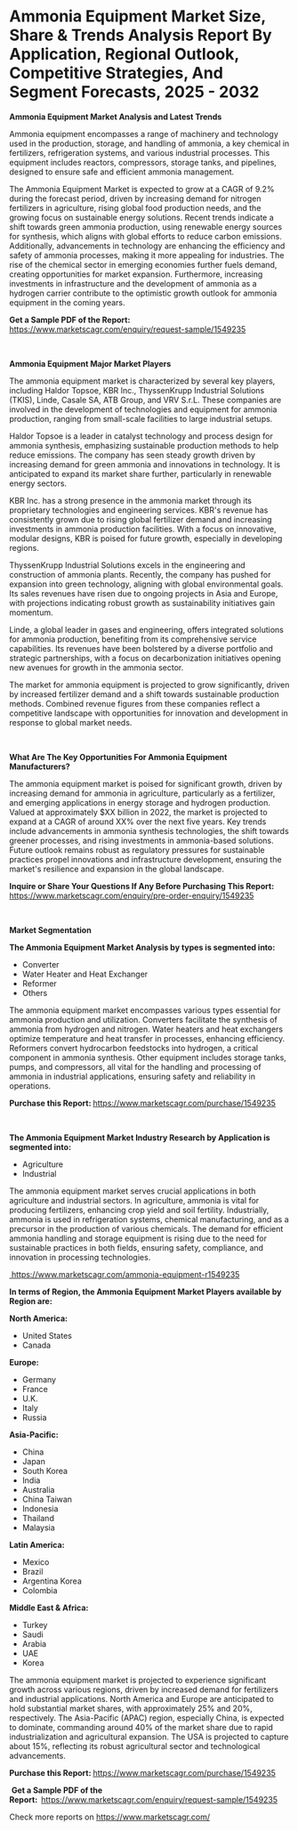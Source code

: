 <p><h1>Ammonia Equipment Market Size, Share & Trends Analysis Report By Application, Regional Outlook, Competitive Strategies, And Segment Forecasts, 2025 - 2032</h1></p><p><strong>Ammonia Equipment Market Analysis and Latest Trends</strong></p>
<p><p>Ammonia equipment encompasses a range of machinery and technology used in the production, storage, and handling of ammonia, a key chemical in fertilizers, refrigeration systems, and various industrial processes. This equipment includes reactors, compressors, storage tanks, and pipelines, designed to ensure safe and efficient ammonia management.</p><p>The Ammonia Equipment Market is expected to grow at a CAGR of 9.2% during the forecast period, driven by increasing demand for nitrogen fertilizers in agriculture, rising global food production needs, and the growing focus on sustainable energy solutions. Recent trends indicate a shift towards green ammonia production, using renewable energy sources for synthesis, which aligns with global efforts to reduce carbon emissions. Additionally, advancements in technology are enhancing the efficiency and safety of ammonia processes, making it more appealing for industries. The rise of the chemical sector in emerging economies further fuels demand, creating opportunities for market expansion. Furthermore, increasing investments in infrastructure and the development of ammonia as a hydrogen carrier contribute to the optimistic growth outlook for ammonia equipment in the coming years.</p></p>
<p><strong>Get a Sample PDF of the Report:&nbsp;</strong> <a href="https://www.marketscagr.com/enquiry/request-sample/1549235?utm_campaign=3546&utm_medium=2&utm_source=Github&utm_content=ia&utm_term=10042025&utm_id=ammonia-equipment">https://www.marketscagr.com/enquiry/request-sample/1549235</a></p>
<p>&nbsp;</p>
<p><strong>Ammonia Equipment Major Market Players</strong></p>
<p><p>The ammonia equipment market is characterized by several key players, including Haldor Topsoe, KBR Inc., ThyssenKrupp Industrial Solutions (TKIS), Linde, Casale SA, ATB Group, and VRV S.r.L. These companies are involved in the development of technologies and equipment for ammonia production, ranging from small-scale facilities to large industrial setups.</p><p>Haldor Topsoe is a leader in catalyst technology and process design for ammonia synthesis, emphasizing sustainable production methods to help reduce emissions. The company has seen steady growth driven by increasing demand for green ammonia and innovations in technology. It is anticipated to expand its market share further, particularly in renewable energy sectors.</p><p>KBR Inc. has a strong presence in the ammonia market through its proprietary technologies and engineering services. KBR's revenue has consistently grown due to rising global fertilizer demand and increasing investments in ammonia production facilities. With a focus on innovative, modular designs, KBR is poised for future growth, especially in developing regions.</p><p>ThyssenKrupp Industrial Solutions excels in the engineering and construction of ammonia plants. Recently, the company has pushed for expansion into green technology, aligning with global environmental goals. Its sales revenues have risen due to ongoing projects in Asia and Europe, with projections indicating robust growth as sustainability initiatives gain momentum.</p><p>Linde, a global leader in gases and engineering, offers integrated solutions for ammonia production, benefiting from its comprehensive service capabilities. Its revenues have been bolstered by a diverse portfolio and strategic partnerships, with a focus on decarbonization initiatives opening new avenues for growth in the ammonia sector.</p><p>The market for ammonia equipment is projected to grow significantly, driven by increased fertilizer demand and a shift towards sustainable production methods. Combined revenue figures from these companies reflect a competitive landscape with opportunities for innovation and development in response to global market needs.</p></p>
<p>&nbsp;</p>
<p><strong>What Are The Key Opportunities For Ammonia Equipment Manufacturers?</strong></p>
<p><p>The ammonia equipment market is poised for significant growth, driven by increasing demand for ammonia in agriculture, particularly as a fertilizer, and emerging applications in energy storage and hydrogen production. Valued at approximately $XX billion in 2022, the market is projected to expand at a CAGR of around XX% over the next five years. Key trends include advancements in ammonia synthesis technologies, the shift towards greener processes, and rising investments in ammonia-based solutions. Future outlook remains robust as regulatory pressures for sustainable practices propel innovations and infrastructure development, ensuring the market's resilience and expansion in the global landscape.</p></p>
<p><strong>Inquire or Share Your Questions If Any Before Purchasing This Report:</strong> <a href="https://www.marketscagr.com/enquiry/pre-order-enquiry/1549235?utm_campaign=3546&utm_medium=2&utm_source=Github&utm_content=ia&utm_term=10042025&utm_id=ammonia-equipment">https://www.marketscagr.com/enquiry/pre-order-enquiry/1549235</a></p>
<p>&nbsp;</p>
<p><strong>Market Segmentation</strong></p>
<p><strong>The Ammonia Equipment Market Analysis by types is segmented into:</strong></p>
<p><ul><li>Converter</li><li>Water Heater and Heat Exchanger</li><li>Reformer</li><li>Others</li></ul></p>
<p><p>The ammonia equipment market encompasses various types essential for ammonia production and utilization. Converters facilitate the synthesis of ammonia from hydrogen and nitrogen. Water heaters and heat exchangers optimize temperature and heat transfer in processes, enhancing efficiency. Reformers convert hydrocarbon feedstocks into hydrogen, a critical component in ammonia synthesis. Other equipment includes storage tanks, pumps, and compressors, all vital for the handling and processing of ammonia in industrial applications, ensuring safety and reliability in operations.</p></p>
<p><strong>Purchase this Report:&nbsp;</strong><a href="https://www.marketscagr.com/purchase/1549235?utm_campaign=3546&utm_medium=2&utm_source=Github&utm_content=ia&utm_term=10042025&utm_id=ammonia-equipment">https://www.marketscagr.com/purchase/1549235</a></p>
<p>&nbsp;</p>
<p><strong>The Ammonia Equipment Market Industry Research by Application is segmented into:</strong></p>
<p><ul><li>Agriculture</li><li>Industrial</li></ul></p>
<p><p>The ammonia equipment market serves crucial applications in both agriculture and industrial sectors. In agriculture, ammonia is vital for producing fertilizers, enhancing crop yield and soil fertility. Industrially, ammonia is used in refrigeration systems, chemical manufacturing, and as a precursor in the production of various chemicals. The demand for efficient ammonia handling and storage equipment is rising due to the need for sustainable practices in both fields, ensuring safety, compliance, and innovation in processing technologies.</p></p>
<p><a href="https://www.marketscagr.com/ammonia-equipment-r1549235?utm_campaign=3546&utm_medium=2&utm_source=Github&utm_content=ia&utm_term=10042025&utm_id=ammonia-equipment">&nbsp;https://www.marketscagr.com/ammonia-equipment-r1549235</a></p>
<p><strong>In terms of Region, the Ammonia Equipment Market Players available by Region are:</strong></p>
<p>
    <p> <strong> North America: </strong>
        <ul>
            <li>United States</li>
            <li>Canada</li>
        </ul>
        </p> 
    <p> <strong> Europe: </strong>
        <ul>
            <li>Germany</li>
            <li>France</li>
            <li>U.K.</li>
            <li>Italy</li>
            <li>Russia</li>
        </ul>
        </p> 
    <p> <strong> Asia-Pacific: </strong>
        <ul>
            <li>China</li>
            <li>Japan</li>
            <li>South Korea</li>
            <li>India</li>
            <li>Australia</li>
            <li>China Taiwan</li>
            <li>Indonesia</li>
            <li>Thailand</li>
            <li>Malaysia</li>
        </ul>
        </p> 
    <p> <strong> Latin America: </strong>
        <ul>
            <li>Mexico</li>
            <li>Brazil</li>
            <li>Argentina Korea</li>
            <li>Colombia</li>
        </ul>
        </p> 
    <p> <strong> Middle East & Africa: </strong>
        <ul>
            <li>Turkey</li>
            <li>Saudi</li>
            <li>Arabia</li>
            <li>UAE</li>
            <li>Korea</li>
        </ul>
    </p>
    </p>
<p><p>The ammonia equipment market is projected to experience significant growth across various regions, driven by increased demand for fertilizers and industrial applications. North America and Europe are anticipated to hold substantial market shares, with approximately 25% and 20%, respectively. The Asia-Pacific (APAC) region, especially China, is expected to dominate, commanding around 40% of the market share due to rapid industrialization and agricultural expansion. The USA is projected to capture about 15%, reflecting its robust agricultural sector and technological advancements.</p></p>
<p><strong>Purchase this Report: </strong><a href="https://www.marketscagr.com/purchase/1549235?utm_campaign=3546&utm_medium=2&utm_source=Github&utm_content=ia&utm_term=10042025&utm_id=ammonia-equipment">https://www.marketscagr.com/purchase/1549235</a></p>
<p>&nbsp;<strong>Get a Sample PDF of the Report:&nbsp;&nbsp;</strong><a href="https://www.marketscagr.com/enquiry/request-sample/1549235?utm_campaign=3546&utm_medium=2&utm_source=Github&utm_content=ia&utm_term=10042025&utm_id=ammonia-equipment">https://www.marketscagr.com/enquiry/request-sample/1549235</a></p>
<p><strong></strong></p>
<p>Check more reports on <a href="https://www.marketscagr.com/?utm_campaign=3546&utm_medium=2&utm_source=Github&utm_content=ia&utm_term=10042025&utm_id=ammonia-equipment">https://www.marketscagr.com/</a></p>